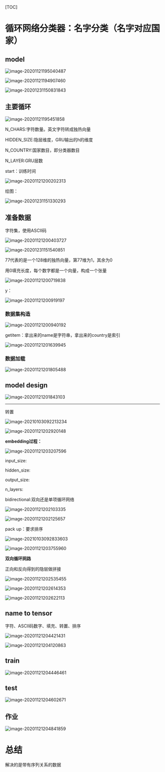 [TOC]



# 循环网络分类器：名字分类（名字对应国家）



## model

![image-20201121195040487](images/image-20201121195040487.png)



![image-20201121194907460](images/image-20201121194907460.png)



![image-20201231150831843](images/image-20201231150831843.png)





## 主要循环

![image-20201121195451858](images/image-20201121195451858.png)

N_CHARS:字符数量。英文字符转成独热向量

HIDDEN_SIZE:隐层维度，GRU输出的h的维度

N_COUNTRY:国家数目，即分类器数目

N_LAYER:GRU层数



start：训练时间

![image-20201121200202313](images/image-20201121200202313.png)



绘图：

![image-20201231151330293](images/image-20201231151330293.png)



## 准备数据

字符集，使用ASCII码

![image-20201121200403727](images/image-20201121200403727.png)

![image-20201231151540851](images/image-20201231151540851.png)

77代表的是一个128维的独热向量，第77维为1，其余为0



用0填充长度，每个数字都是一个向量，构成一个张量

![image-20201121200719838](images/image-20201121200719838.png)

y：

![image-20201121200919197](images/image-20201121200919197.png)

### 数据集构造

![image-20201121200940192](images/image-20201121200940192.png)

getitem：拿出来的name是字符串，拿出来的country是索引



![image-20201121201639945](images/image-20201121201639945.png)

### 数据加载

![image-20201121201805488](images/image-20201121201805488.png)



## model design

![image-20201121201843103](images/image-20201121201843103.png)

<hr>

转置

![image-20210103092213234](images/image-20210103092213234.png)



![image-20201121202920148](images/image-20201121202920148.png)

**embedding过程：**

![image-20201121203207596](images/image-20201121203207596.png)

input_size:

hidden_size:

output_size:

n_layers:

bidirectional:双向还是单项循环网络

![image-20201121202103335](images/image-20201121202103335.png)



![image-20201121202125657](images/image-20201121202125657.png)



pack up：要求排序

![image-20210103092833603](images/image-20210103092833603.png)



![image-20201121203755960](images/image-20201121203755960.png)







**双向循环网路**

正向和反向得到的隐层做拼接

![image-20201121202535455](images/image-20201121202535455.png)



![image-20201121202614353](images/image-20201121202614353.png)

![image-20201121202622113](images/image-20201121202622113.png)





## name to tensor

字符、ASCII码数字、填充、转置、排序

![image-20201121204421431](images/image-20201121204421431.png)

![image-20201121204120863](images/image-20201121204120863.png)



## train

![image-20201121204446461](images/image-20201121204446461.png)



## test

![image-20201121204602671](images/image-20201121204602671.png)



## 作业

![image-20201121204841859](images/image-20201121204841859.png)





# 总结

解决的是带有序列关系的数据